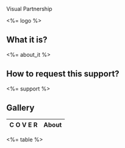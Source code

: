 Visual Partnership

<%= logo %>

## What it is?

<%= about_it %>

## How to request this support?

<%= support %>

## Gallery

| C O V E R | About |
| :---:        |     :---:      |
<%= table %>
